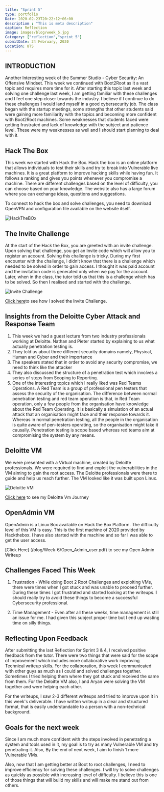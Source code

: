 ```yaml
---
title: "Sprint 5"
type: portfolio
Date: 2020-02-23T20:22:12+06:00
description : "This is meta description"
caption: Reflection
image: images/blog/week_5.jpg
Category: ["reflection","sprint 5"]
submitDate: 24 February, 2020
Location: UTS
---
```

## INTRODUCTION
Another Interesting week of the Summer Studio - Cyber Security: An Offensive Mindset. This week we continued with Boot2Root as it a vast topic and requires more time for it. After starting this topic last week and solving one challenge last week, I am getting familiar with these challenges and I feel one step closer towards the industry. I believe if I continue to do these challenges I would land myself in a good cybersecurity job. The class began with the startup meetings, some strengths that other students said were gaining more familiarity with the topics and becoming more confident with Boot2Root machines. Some weaknesses that students faced were getting frustrated and lack of knowledge with the subject and patience level. These were my weaknesses as well and I should start planning to deal with it.

## Hack The Box
This week we started with Hack the Box. Hack the box is an online platform that allows individuals to test their skills and try to break into Vulnerable live machines. It is a great platform to improve hacking skills while having fun. It follows a ranking and gives you points whenever you compromise a machine. There are different challenges based on the level of difficulty, you can choose based on your knowledge. The website also has a large forum where you can exchange ideas, questions and suggestions.

To connect to hack the box and solve challenges, you need to download OpenVPN and configuration file available on the website itself.

![HackTheBOx](/images/blog/openAdmin.PNG)

## The Invite Challenge
At the start of the Hack the Box, you are greeted with an invite challenge. Upon solving that challenge, you get an Invite code which will allow you to register an account. Solving this challenge is tricky. During my first encounter with the challenge, I didn’t know that there is a challenge which needed to be solved in order to gain access. I thought it was paid account and the invitation code is generated only when we pay for the account. Later, when in the class, the tutor told us that this is a challenge which has to be solved. So then I realised and started with the challenge.

![Invite Challenge](/images/blog/invite_challenge.PNG)

[Click here](/blog/HackTheBox)to see how I solved the Invite Challenge.

## Insights from the Deloitte Cyber Attack and Response Team

1. This week we had a guest lecture from two industry professionals working at Deloitte. Nathan and Pieter started by explaining to us what actually penetration testing is. 
2. They told us about three different security domains namely, Physical, Human and Cyber and their importance
3. The speakers stated that in order to avoid any security compromise, we need to think like the attacker
4. They also discussed the structure of a penetration test which involves a series of steps from Scoping to Reporting.
5. One of the interesting topics which I really liked was Red Teams Operations. A Red Team is a group of professional pen testers that assess the security of the organisation. The difference between normal penetration testing and red team operation is that, in Red Team operation, only a few people from the organisation have knowledge about the Red Team Operating. It is basically a simulation of an actual attack that an organisation might face and their response towards it. Whereas in normal penetration testing, all the people in the organisation is quite aware of pen-testers operating, so the organisation might take it causally. Penetration testing is scope based whereas red teams aim at compromising the system by any means.

## Deloitte VM
We were presented with a Virtual machine, created by Deloitte professionals. We were required to find and exploit the vulnerabilities in the VM aiming to gain the root access. The Deloitte professionals were there to guide and help us reach further. The VM looked like it was built upon Linux.

![Deloitte VM](/images/blog/Deloitte_VM.PNG)

[Click here](/blog/deloitte_VM) to see my Deloitte Vm Journey

## OpenAdmin VM
OpenAdmin is a Linux Box available on Hack the Box Platform. The difficulty level of this VM is easy. This is the first machine of 2020 provided by Hackthebox. I have also started with the machine and so far I was able to get the user access.

[Click Here] (/blog/Week-6/Open_Admin_user.pdf) to see my Open Admin Writeup

## Challenges Faced This Week
1. Frustration - While doing Boot 2 Root Challenges and exploiting VMs, there were times when I got stuck and was unable to proceed further. During these times I got frustrated and started looking at the writeups. I should really try to avoid these things to become a successful Cybersecurity professional.

2. Time Management - Even after all these weeks, time management is still an issue for me. I had given this subject proper time but I end up wasting time on silly things. 

## Reflecting Upon Feedback
After submitting the last Reflection for Sprint 3 & 4, I received positive feedback from the tutor. There were two things that were said for the scope of improvement which includes more collaborative work improving Technical writeup skills. For the collaboration, this week I communicated with other guys as much as I could and solved challenges together. Sometimes I tried helping them where they got stuck and received the same from them. For the Deloitte VM also, I and Aryan were solving the VM together and were helping each other. 

For the writeups, I saw 2-3 different writeups and tried to improve upon it in this week's deliverable. I have written writeup in a clear and structured format, that is easily understandable to a person with a non-technical background.

## Goals for the next week
Since I am much more confident with the steps involved in penetrating a system and tools used in it, my goal is to try as many Vulnerable VM and try penetrating it. Also, By the end of next week, I aim to finish 1 more Vulnerable VMs.

Also, now that I am getting better at Boot to root challenges, I need to improve efficiency for solving these challenges. I will try to solve challenges as quickly as possible with increasing level of difficulty. I believe this is one of those things that will build my skills and will make me stand out from others.